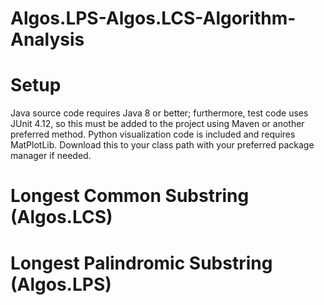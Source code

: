 # Algos.LPS-Algos.LCS-Algorithm-Analysis

# Setup 

Java source code requires Java 8 or better; furthermore, test code uses JUnit 4.12, so this must be added to the project using Maven 
or another preferred method. Python visualization code is included and requires MatPlotLib. Download this to your class path
with your preferred package manager if needed.

# Longest Common Substring (Algos.LCS)

# Longest Palindromic Substring (Algos.LPS)
